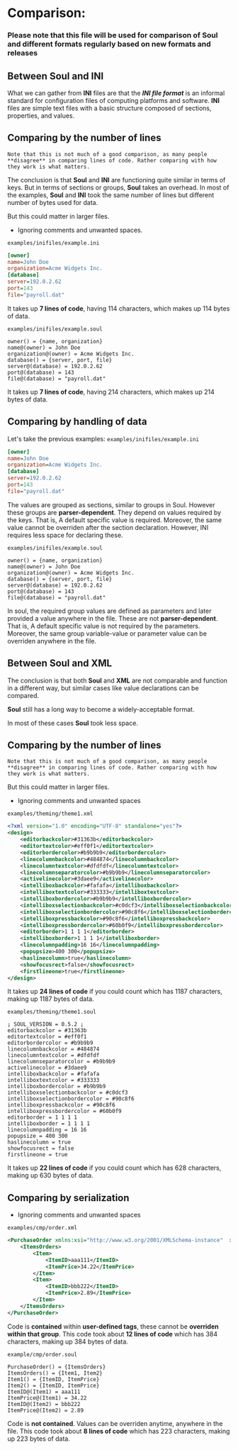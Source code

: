 # Comparison:
### Please note that this file will be used for comparison of Soul and different formats regularly based on new formats and releases

## Between Soul and INI
What we can gather from **INI** files are that the ***INI file format*** is an informal standard for configuration files of computing platforms and software. **INI** files are simple text files with a basic structure composed of sections, properties, and values.

## Comparing by the number of lines
`Note that this is not much of a good comparison, as many people **disagree** in comparing lines of code. Rather comparing with how they work is what matters.`

The conclusion is that **Soul** and **INI** are functioning quite similar in terms of keys. But in terms of sections or groups, **Soul** takes an overhead. In most of the examples, **Soul** and **INI** took the same number of lines but different number of bytes used for data.

But this could matter in larger files.

-  Ignoring comments and unwanted spaces.

`examples/inifiles/example.ini`
```ini
[owner]
name=John Doe
organization=Acme Widgets Inc.
[database]
server=192.0.2.62     
port=143
file="payroll.dat"
```
It takes up **7 lines of code**, having 114 characters, which makes up 114 bytes of data.

`examples/inifiles/example.soul`
```soul
owner() = {name, organization}
name@(owner) = John Doe
organization@(owner) = Acme Widgets Inc.
database() = {server, port, file}
server@(database) = 192.0.2.62
port@(database) = 143
file@(database) = "payroll.dat"
```
It takes up **7 lines of code**, having 214 characters, which makes up 214 bytes of data.

## Comparing by handling of data

Let's take the previous examples:
`examples/inifiles/example.ini`
```ini
[owner]
name=John Doe
organization=Acme Widgets Inc.
[database]
server=192.0.2.62     
port=143
file="payroll.dat"
```
The values are grouped as sections, similar to groups in Soul. However these groups are **parser-dependent**. They depend on values required by the keys. That is, A default specific value is required. Moreover, the same value cannot be overriden after the section declaration. However, INI requires less space for declaring these.

`examples/inifiles/example.soul`
```soul
owner() = {name, organization}
name@(owner) = John Doe
organization@(owner) = Acme Widgets Inc.
database() = {server, port, file}
server@(database) = 192.0.2.62
port@(database) = 143
file@(database) = "payroll.dat"
```
In soul, the required group values are defined as parameters and later provided a value anywhere in the file. These are not **parser-dependent**. That is, A default specific value is not required by the parameters. Moreover, the same group variable-value or parameter value can be overriden anywhere in the file.

## Between Soul and XML

The conclusion is that both **Soul** and **XML** are not comparable and function in a different way, but similar cases like value declarations can be compared.

**Soul** still has a long way to become a widely-acceptable format.

In most of these cases **Soul** took less space.

## Comparing by the number of lines
`Note that this is not much of a good comparison, as many people **disagree** in comparing lines of code. Rather comparing with how they work is what matters.`

But this could matter in larger files.

-  Ignoring comments and unwanted spaces

`examples/theming/theme1.xml`
```xml
<?xml version="1.0" encoding="UTF-8" standalone="yes"?>
<design>
    <editorbackcolor>#31363b</editorbackcolor>
    <editortextcolor>#eff0f1</editortextcolor>
    <editorbordercolor>#b9b9b9</editorbordercolor>
    <linecolumnbackcolor>#484874</linecolumnbackcolor>
    <linecolumntextcolor>#dfdfdf</linecolumntextcolor>
    <linecolumnseparatorcolor>#b9b9b9</linecolumnseparatorcolor>
    <activelinecolor>#3daee9</activelinecolor>
    <intelliboxbackcolor>#fafafa</intelliboxbackcolor>
    <intelliboxtextcolor>#333333</intelliboxtextcolor>
    <intelliboxbordercolor>#b9b9b9</intelliboxbordercolor>
    <intelliboxselectionbackcolor>#c0dcf3</intelliboxselectionbackcolor>
    <intelliboxselectionbordercolor>#90c8f6</intelliboxselectionbordercolor>
    <intelliboxpressbackcolor>#90c8f6</intelliboxpressbackcolor>
    <intelliboxpressbordercolor>#60b0f9</intelliboxpressbordercolor>
    <editorborder>1 1 1 1</editorborder>
    <intelliboxborder>1 1 1 1</intelliboxborder>
    <linecolumnpadding>16 16</linecolumnpadding>
    <popupsize>400 300</popupsize>
    <haslinecolumn>true</haslinecolumn>
    <showfocusrect>false</showfocusrect>
    <firstlineone>true</firstlineone>
</design>
```
It takes up **24 lines of code** if you could count which has 1187 characters, making up 1187 bytes of data.

`examples/theming/theme1.soul`
```soul
¡ SOUL_VERSION = 0.5.2 ¡
editorbackcolor = #31363b
editortextcolor = #eff0f1
editorbordercolor = #b9b9b9
linecolumnbackcolor = #484874
linecolumntextcolor = #dfdfdf
linecolumnseparatorcolor = #b9b9b9
activelinecolor = #3daee9
intelliboxbackcolor = #fafafa
intelliboxtextcolor = #333333
intelliboxbordercolor = #b9b9b9
intelliboxselectionbackcolor = #c0dcf3
intelliboxselectionbordercolor = #90c8f6
intelliboxpressbackcolor = #90c8f6
intelliboxpressbordercolor = #60b0f9
editorborder = 1 1 1 1
intelliboxborder = 1 1 1 1
linecolumnpadding = 16 16
popupsize = 400 300
haslinecolumn = true
showfocusrect = false
firstlineone = true
```

It takes up **22 lines of code** if you could count which has 628 characters, making up 630 bytes of data.

## Comparing by serialization
-  Ignoring comments and unwanted spaces

`examples/cmp/order.xml`
```xml
<PurchaseOrder xmlns:xsi="http://www.w3.org/2001/XMLSchema-instance"  xmlns:xsd="http://www.w3.org/2001/XMLSchema">
    <ItemsOrders>
        <Item>
            <ItemID>aaa111</ItemID>
            <ItemPrice>34.22</ItemPrice>
        </Item>
        <Item>
            <ItemID>bbb222</ItemID>
            <ItemPrice>2.89</ItemPrice>
        </Item>
    </ItemsOrders>
</PurchaseOrder>
```
Code is **contained** within **user-defined tags**, these cannot be **overriden within that group**. This code took about **12 lines of code** which has 384 characters, making up 384 bytes of data.

`example/cmp/order.soul`
```soul
PurchaseOrder() = {ItemsOrders}
ItemsOrders() = {Item1, Item2}
Item1() = {ItemID, ItemPrice}
Item2() = {ItemID, ItemPrice}
ItemID@(Item1) = aaa111
ItemPrice@(Item1) = 34.22
ItemID@(Item2) = bbb222
ItemPrice@(Item2) = 2.89
```

Code is **not contained**. Values can be overriden anytime, anywhere in the file. This code took about **8 lines of code** which has 223 characters, making up 223 bytes of data.
